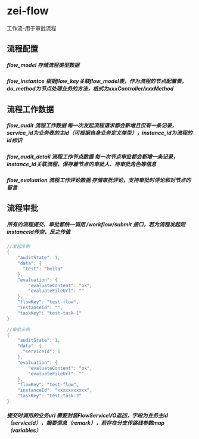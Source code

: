 # zei-flow
工作流-用于审批流程


## 流程配置
##### flow_model 存储流程类型数据
##### flow_instantce 根据flow_key关联flow_model表，作为流程的节点配置表，do_method为节点处理业务的方法，格式为xxxController/xxxMethod

## 流程工作数据
##### flow_audit 流程工作数据 每一次发起流程请求都会新增且仅有一条记录，service_id为业务表的主id（可根据自身业务定义类型），instance_id为流程的id标识
##### flow_audit_detail 流程工作节点数据 每一次节点审批都会新增一条记录，instance_id关联流程，保存着节点的审批人、待审批角色等信息
##### flow_evaluation 流程工作评论数据 存储审批评论，支持审批时评论和对节点的留言


## 流程审批
##### 所有的流程提交、审批都统一调用 /workflow/submit 接口，若为流程发起则instanceId传空，反之传值
```java
//发起示例
{
    "auditState": 1,
    "data": {
      "test": "hello"
    },
    "evaluation": {
        "evaluateContent": "ok",
        "evaluateFileUrl": ""
    },
    "flowKey": "test-flow",
    "instanceId": "",
    "taskKey": "test-task-1"
}
```
```java
//审批示例
{
    "auditState": 1,
    "data": {
      "serviceId": 1
    },
    "evaluation": {
        "evaluateContent": "ok",
        "evaluateFileUrl": ""
    },
    "flowKey": "test-flow",
    "instanceId": "xxxxxxxxxxx",
    "taskKey": "test-task-2"
}
```
##### 提交时调用的业务url 需要封装FlowServiceVO返回，字段为业务主id（serviceId），摘要信息（remark），若存在分支传路线参数map（variables）
